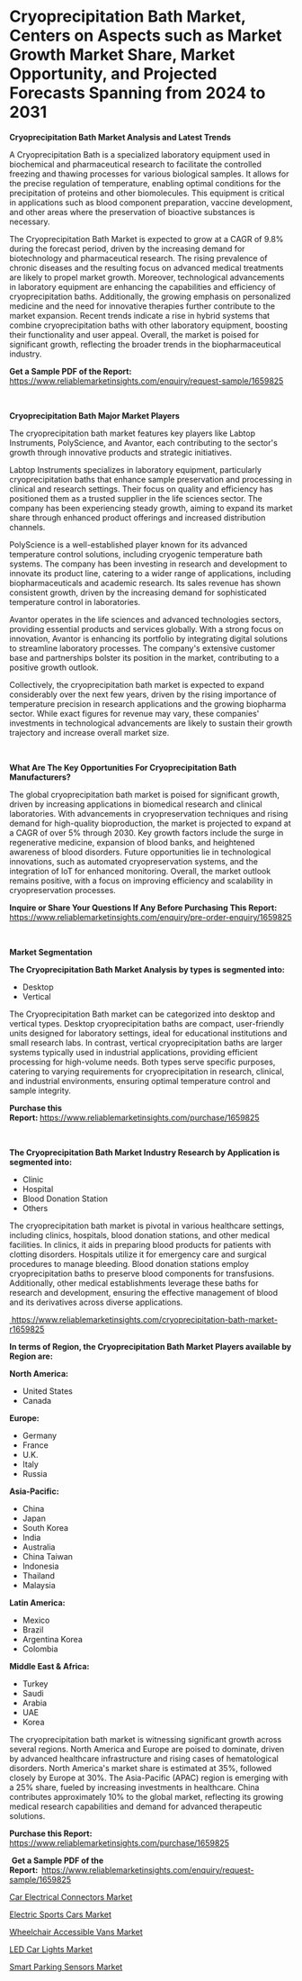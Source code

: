 <p><h1>Cryoprecipitation Bath Market, Centers on Aspects such as Market Growth Market Share, Market Opportunity, and Projected Forecasts Spanning from 2024 to 2031</h1></p><p><strong>Cryoprecipitation Bath Market Analysis and Latest Trends</strong></p>
<p><p>A Cryoprecipitation Bath is a specialized laboratory equipment used in biochemical and pharmaceutical research to facilitate the controlled freezing and thawing processes for various biological samples. It allows for the precise regulation of temperature, enabling optimal conditions for the precipitation of proteins and other biomolecules. This equipment is critical in applications such as blood component preparation, vaccine development, and other areas where the preservation of bioactive substances is necessary.</p><p>The Cryoprecipitation Bath Market is expected to grow at a CAGR of 9.8% during the forecast period, driven by the increasing demand for biotechnology and pharmaceutical research. The rising prevalence of chronic diseases and the resulting focus on advanced medical treatments are likely to propel market growth. Moreover, technological advancements in laboratory equipment are enhancing the capabilities and efficiency of cryoprecipitation baths. Additionally, the growing emphasis on personalized medicine and the need for innovative therapies further contribute to the market expansion. Recent trends indicate a rise in hybrid systems that combine cryoprecipitation baths with other laboratory equipment, boosting their functionality and user appeal. Overall, the market is poised for significant growth, reflecting the broader trends in the biopharmaceutical industry.</p></p>
<p><strong>Get a Sample PDF of the Report:&nbsp;</strong> <a href="https://www.reliablemarketinsights.com/enquiry/request-sample/1659825?utm_campaign=1512&utm_medium=2&utm_source=Github&utm_content=ia&utm_term=09122024&utm_id=cryoprecipitation-bath">https://www.reliablemarketinsights.com/enquiry/request-sample/1659825</a></p>
<p>&nbsp;</p>
<p><strong>Cryoprecipitation Bath Major Market Players</strong></p>
<p><p>The cryoprecipitation bath market features key players like Labtop Instruments, PolyScience, and Avantor, each contributing to the sector's growth through innovative products and strategic initiatives.</p><p>Labtop Instruments specializes in laboratory equipment, particularly cryoprecipitation baths that enhance sample preservation and processing in clinical and research settings. Their focus on quality and efficiency has positioned them as a trusted supplier in the life sciences sector. The company has been experiencing steady growth, aiming to expand its market share through enhanced product offerings and increased distribution channels.</p><p>PolyScience is a well-established player known for its advanced temperature control solutions, including cryogenic temperature bath systems. The company has been investing in research and development to innovate its product line, catering to a wider range of applications, including biopharmaceuticals and academic research. Its sales revenue has shown consistent growth, driven by the increasing demand for sophisticated temperature control in laboratories.</p><p>Avantor operates in the life sciences and advanced technologies sectors, providing essential products and services globally. With a strong focus on innovation, Avantor is enhancing its portfolio by integrating digital solutions to streamline laboratory processes. The company's extensive customer base and partnerships bolster its position in the market, contributing to a positive growth outlook.</p><p>Collectively, the cryoprecipitation bath market is expected to expand considerably over the next few years, driven by the rising importance of temperature precision in research applications and the growing biopharma sector. While exact figures for revenue may vary, these companies' investments in technological advancements are likely to sustain their growth trajectory and increase overall market size.</p></p>
<p>&nbsp;</p>
<p><strong>What Are The Key Opportunities For Cryoprecipitation Bath Manufacturers?</strong></p>
<p><p>The global cryoprecipitation bath market is poised for significant growth, driven by increasing applications in biomedical research and clinical laboratories. With advancements in cryopreservation techniques and rising demand for high-quality bioproduction, the market is projected to expand at a CAGR of over 5% through 2030. Key growth factors include the surge in regenerative medicine, expansion of blood banks, and heightened awareness of blood disorders. Future opportunities lie in technological innovations, such as automated cryopreservation systems, and the integration of IoT for enhanced monitoring. Overall, the market outlook remains positive, with a focus on improving efficiency and scalability in cryopreservation processes.</p></p>
<p><strong>Inquire or Share Your Questions If Any Before Purchasing This Report:</strong> <a href="https://www.reliablemarketinsights.com/enquiry/pre-order-enquiry/1659825?utm_campaign=1512&utm_medium=2&utm_source=Github&utm_content=ia&utm_term=09122024&utm_id=cryoprecipitation-bath">https://www.reliablemarketinsights.com/enquiry/pre-order-enquiry/1659825</a></p>
<p>&nbsp;</p>
<p><strong>Market Segmentation</strong></p>
<p><strong>The Cryoprecipitation Bath Market Analysis by types is segmented into:</strong></p>
<p><ul><li>Desktop</li><li>Vertical</li></ul></p>
<p><p>The Cryoprecipitation Bath market can be categorized into desktop and vertical types. Desktop cryoprecipitation baths are compact, user-friendly units designed for laboratory settings, ideal for educational institutions and small research labs. In contrast, vertical cryoprecipitation baths are larger systems typically used in industrial applications, providing efficient processing for high-volume needs. Both types serve specific purposes, catering to varying requirements for cryoprecipitation in research, clinical, and industrial environments, ensuring optimal temperature control and sample integrity.</p></p>
<p><strong>Purchase this Report:&nbsp;</strong><a href="https://www.reliablemarketinsights.com/purchase/1659825?utm_campaign=1512&utm_medium=2&utm_source=Github&utm_content=ia&utm_term=09122024&utm_id=cryoprecipitation-bath">https://www.reliablemarketinsights.com/purchase/1659825</a></p>
<p>&nbsp;</p>
<p><strong>The Cryoprecipitation Bath Market Industry Research by Application is segmented into:</strong></p>
<p><ul><li>Clinic</li><li>Hospital</li><li>Blood Donation Station</li><li>Others</li></ul></p>
<p><p>The cryoprecipitation bath market is pivotal in various healthcare settings, including clinics, hospitals, blood donation stations, and other medical facilities. In clinics, it aids in preparing blood products for patients with clotting disorders. Hospitals utilize it for emergency care and surgical procedures to manage bleeding. Blood donation stations employ cryoprecipitation baths to preserve blood components for transfusions. Additionally, other medical establishments leverage these baths for research and development, ensuring the effective management of blood and its derivatives across diverse applications.</p></p>
<p><a href="https://www.reliablemarketinsights.com/cryoprecipitation-bath-market-r1659825?utm_campaign=1512&utm_medium=2&utm_source=Github&utm_content=ia&utm_term=09122024&utm_id=cryoprecipitation-bath">&nbsp;https://www.reliablemarketinsights.com/cryoprecipitation-bath-market-r1659825</a></p>
<p><strong>In terms of Region, the Cryoprecipitation Bath Market Players available by Region are:</strong></p>
<p>
    <p> <strong> North America: </strong>
        <ul>
            <li>United States</li>
            <li>Canada</li>
        </ul>
        </p> 
    <p> <strong> Europe: </strong>
        <ul>
            <li>Germany</li>
            <li>France</li>
            <li>U.K.</li>
            <li>Italy</li>
            <li>Russia</li>
        </ul>
        </p> 
    <p> <strong> Asia-Pacific: </strong>
        <ul>
            <li>China</li>
            <li>Japan</li>
            <li>South Korea</li>
            <li>India</li>
            <li>Australia</li>
            <li>China Taiwan</li>
            <li>Indonesia</li>
            <li>Thailand</li>
            <li>Malaysia</li>
        </ul>
        </p> 
    <p> <strong> Latin America: </strong>
        <ul>
            <li>Mexico</li>
            <li>Brazil</li>
            <li>Argentina Korea</li>
            <li>Colombia</li>
        </ul>
        </p> 
    <p> <strong> Middle East & Africa: </strong>
        <ul>
            <li>Turkey</li>
            <li>Saudi</li>
            <li>Arabia</li>
            <li>UAE</li>
            <li>Korea</li>
        </ul>
    </p>
    </p>
<p><p>The cryoprecipitation bath market is witnessing significant growth across several regions. North America and Europe are poised to dominate, driven by advanced healthcare infrastructure and rising cases of hematological disorders. North America's market share is estimated at 35%, followed closely by Europe at 30%. The Asia-Pacific (APAC) region is emerging with a 25% share, fueled by increasing investments in healthcare. China contributes approximately 10% to the global market, reflecting its growing medical research capabilities and demand for advanced therapeutic solutions.</p></p>
<p><strong>Purchase this Report: </strong><a href="https://www.reliablemarketinsights.com/purchase/1659825?utm_campaign=1512&utm_medium=2&utm_source=Github&utm_content=ia&utm_term=09122024&utm_id=cryoprecipitation-bath">https://www.reliablemarketinsights.com/purchase/1659825</a></p>
<p>&nbsp;<strong>Get a Sample PDF of the Report:&nbsp;&nbsp;</strong><a href="https://www.reliablemarketinsights.com/enquiry/request-sample/1659825?utm_campaign=1512&utm_medium=2&utm_source=Github&utm_content=ia&utm_term=09122024&utm_id=cryoprecipitation-bath">https://www.reliablemarketinsights.com/enquiry/request-sample/1659825</a></p>
<p><strong></strong></p>
<p><p><a href="https://www.linkedin.com/pulse/car-electrical-connectors-market-analysis-post-pandemic-reset-y0wjf?utm_campaign=1512&utm_medium=2&utm_source=Github&utm_content=ia&utm_term=09122024&utm_id=cryoprecipitation-bath">Car Electrical Connectors Market</a></p><p><a href="https://www.linkedin.com/pulse/extensive-study-global-electric-sports-cars-market-share-jaaef?utm_campaign=1512&utm_medium=2&utm_source=Github&utm_content=ia&utm_term=09122024&utm_id=cryoprecipitation-bath">Electric Sports Cars Market</a></p><p><a href="https://www.linkedin.com/pulse/wheelchair-accessible-vans-market-report-driving-growth-aokhf?utm_campaign=1512&utm_medium=2&utm_source=Github&utm_content=ia&utm_term=09122024&utm_id=cryoprecipitation-bath">Wheelchair Accessible Vans Market</a></p><p><a href="https://www.linkedin.com/pulse/forecasting-led-car-lights-market-success-key-factors-65-fexyf?utm_campaign=1512&utm_medium=2&utm_source=Github&utm_content=ia&utm_term=09122024&utm_id=cryoprecipitation-bath">LED Car Lights Market</a></p><p><a href="https://www.linkedin.com/pulse/market-demand-revenue-growth-smart-parking-sensors-118-blfnf?utm_campaign=1512&utm_medium=2&utm_source=Github&utm_content=ia&utm_term=09122024&utm_id=cryoprecipitation-bath">Smart Parking Sensors Market</a></p></p>